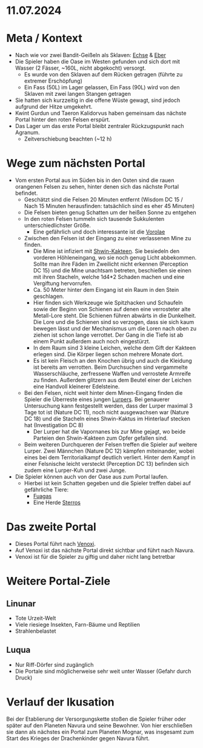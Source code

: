 # 11.07.2024

# Meta / Kontext
* Nach wie vor zwei Bandit-Geißeln als Sklaven: [Echse](../2024-05-30/Gegner/Bandit-6_Sodili-Echse-Hybrid.md) & [Eber](../2024-05-30/Gegner/Bandit-8_Sodili-Eber-Hybrid.md)
* Die Spieler haben die Oase im Westen gefunden und sich dort mit Wasser (2 Fässer, ~160L, nicht abgekocht) versorgt.
    * Es wurde von den Sklaven auf dem Rücken getragen (führte zu extremer Erschöpfung)
    * Ein Fass (50L) im Lager gelassen, Ein Fass (90L) wird von den Sklaven mit zwei langen Stangen getragen
* Sie hatten sich kurzzeitig in die offene Wüste gewagt, sind jedoch aufgrund der Hitze umgekehrt.
* Kwint Gurdun und Taeron Kalidorvus haben gemeinsam das nächste Portal hinter den roten Felsen erspürt.
* Das Lager um das erste Portal bleibt zentraler Rückzugspunkt nach Agranum.
    * Zeitverschiebung beachten (~12 h)

# Wege zum nächsten Portal
* Vom ersten Portal aus im Süden bis in den Osten sind die rauen orangenen Felsen zu sehen, hinter denen sich das nächste Portal befindet.
    * Geschätzt sind die Felsen 20 Minuten entfernt (Wisdom DC 15 / Nach 15 Minuten herausfinden: tatsächlich sind es eher 45 Minuten)
    * Die Felsen bieten genug Schatten um der heißen Sonne zu entgehen
    * In den roten Felsen tummeln sich tausende Sukkulenten unterschiedlichster Größe.
        * Eine gefährlich und doch interessante ist die [Vorolae](/content/Himmelskoerper/Aridess/Flora/Vorolae/index.md) 
    * Zwischen den Felsen ist der Eingang zu einer verlassenen Mine zu finden.
        * Die Mine ist infiziert mit [Shwin-Kakteen](/content/Himmelskoerper/Aridess/Flora/Shwin-Kaktus/DnD-5e_Flora-Blatt.md). Sie besiedeln den vorderen Höhleneingang, wo sie noch genug Licht abbekommen. Sollte man ihre Fäden im Zweilicht nicht erkennen (Perception DC 15) und die Mine unachtsam betreten, beschießen sie einen mit ihren Stacheln, welche 1d4*2 Schaden machen und eine Vergiftung hervorrufen.
        * Ca. 50 Meter hinter dem Eingang ist ein Raum in den Stein geschlagen. 
        * Hier finden sich Werkzeuge wie Spitzhacken und Schaufeln sowie der Beginn von Schienen auf denen eine verrosteter alte Metall-Lore steht. Die Schienen führen abwärts in die Dunkelheit. Die Lore und die Schienen sind so verzogen, dass sie sich kaum bewegen lässt und der Mechanismus um die Loren nach oben zu ziehen ist schon lange verrottet. Der Gang in die Tiefe ist ab einem Punkt außerdem auch noch eingestürzt.
        * In dem Raum sind 3 kleine Leichen, welche dem Gift der Kakteen erlegen sind. Die Körper liegen schon mehrere Monate dort.
        * Es ist kein Fleisch an den Knochen übrig und auch die Kleidung ist bereits am verrotten. Beim Durchsuchen sind vergammelte Wasserschläuche, zerfressene Waffen und verrostete Armreife zu finden. Außerdem glitzern aus dem Beutel einer der Leichen eine Handvoll kleinerer Edelsteine.
    * Bei den Felsen, nicht weit hinter dem Minen-Eingang finden die Spieler die Überreste eines jungen [Lurpers](/content/Himmelskoerper/Aridess/Fauna/Lurper/DnD-5e_Fauna-Blatt.md). Bei genauerer Untersuchung kann festgestellt werden, dass der Lurper maximal 3 Tage tot ist (Nature DC 11), noch nicht ausgewachsen war (Nature DC 18) und die Stacheln eines Shwin-Kaktus im Hinterlauf stecken hat (Investigation DC 8)
        * Der Lurper hat die Vapornanes bis zur Mine gejagt, wo beide Parteien den Shwin-Kakteen zum Opfer gefallen sind.
    * Beim weiteren Durchqueren der Felsen treffen die Spieler auf weitere Lurper. Zwei Männchen (Nature DC 12) kämpfen miteinander, wobei eines bei dem Territorialkampf deutlich verliert. Hinter dem Kampf in einer Felsnische leicht versteckt (Perception DC 13) befinden sich zudem eine Lurper-Kuh und zwei Junge.
* Die Spieler können auch von der Oase aus zum Portal laufen.
    * Hierbei ist kein Schatten gegeben und die Spieler treffen dabei auf gefährliche Tiere:
        * [Fuagas](/content/Himmelskoerper/Aridess/Fauna/Fuaga/index.md)
        * Eine Herde [Sterros](/content/Himmelskoerper/Aridess/Fauna/Sterros/index.md)

# Das zweite Portal
* Dieses Portal führt nach [Venoxi](/content/Himmelskoerper/Venoxi/index.md). 
* Auf Venoxi ist das nächste Portal direkt sichtbar und führt nach Navura.
* Venoxi ist für die Spieler zu giftig und daher nicht lang betretbar


<!-- Weiteres Material -->

# Weitere Portal-Ziele

## Linunar
* Tote Urzeit-Welt
* Viele riesiege Insekten, Farn-Bäume und Reptilien
* Strahlenbelastet

## Luqua
* Nur Riff-Dörfer sind zugänglich
* Die Portale sind möglicherweise sehr weit unter Wasser (Gefahr durch Druck)

# Verlauf der Ikusation
Bei der Etablierung der Versorgungskette stoßen die Spieler früher oder später auf den Planeten Navura und seine Bewohner. Von hier erschließen sie dann als nächstes ein Portal zum Planeten Mognar, was insgesamt zum Start des Krieges der Drachenkinder gegen Navura führt. 

